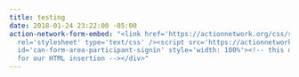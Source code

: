 ```yaml
---
title: testing
date: 2018-01-24 23:22:00 -05:00
action-network-form-embed: "<link href='https://actionnetwork.org/css/style-embed-v3.css'
  rel='stylesheet' type='text/css' /><script src='https://actionnetwork.org/widgets/v3/form/participant-signin?format=js&source=widget'></script><div
  id='can-form-area-participant-signin' style='width: 100%'><!-- this div is the target
  for our HTML insertion --></div>"
---
```


